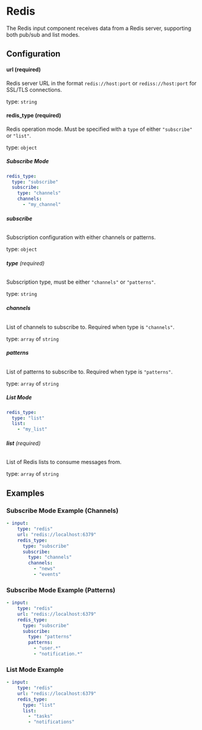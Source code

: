 # Redis

The Redis input component receives data from a Redis server, supporting both pub/sub and list modes.

## Configuration

#### **url** (required)

Redis server URL in the format `redis://host:port` or `rediss://host:port` for SSL/TLS connections.

type: `string`

#### **redis_type** (required)

Redis operation mode. Must be specified with a `type` of either `"subscribe"` or `"list"`.

type: `object`

##### Subscribe Mode

```yaml
redis_type:
  type: "subscribe"
  subscribe:
    type: "channels"
    channels:
      - "my_channel"
```

###### **subscribe**

Subscription configuration with either channels or patterns.

type: `object`

###### **type** (required)

Subscription type, must be either `"channels"` or `"patterns"`.

type: `string`

###### **channels**

List of channels to subscribe to. Required when type is `"channels"`.

type: `array` of `string`

###### **patterns**

List of patterns to subscribe to. Required when type is `"patterns"`.

type: `array` of `string`

##### List Mode

```yaml
redis_type:
  type: "list"
  list:
    - "my_list"
```

###### **list** (required)

List of Redis lists to consume messages from.

type: `array` of `string`

## Examples

### Subscribe Mode Example (Channels)

```yaml
- input:
    type: "redis"
    url: "redis://localhost:6379"
    redis_type:
      type: "subscribe"
      subscribe:
        type: "channels"
        channels:
          - "news"
          - "events"
```

### Subscribe Mode Example (Patterns)

```yaml
- input:
    type: "redis"
    url: "redis://localhost:6379"
    redis_type:
      type: "subscribe"
      subscribe:
        type: "patterns"
        patterns:
          - "user.*"
          - "notification.*"
```

### List Mode Example

```yaml
- input:
    type: "redis"
    url: "redis://localhost:6379"
    redis_type:
      type: "list"
      list:
        - "tasks"
        - "notifications"
```